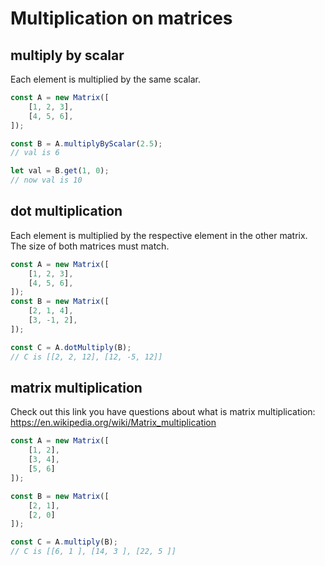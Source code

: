 # Multiplication on matrices

## multiply by scalar

Each element is multiplied by the same scalar.

```javascript
const A = new Matrix([
    [1, 2, 3], 
    [4, 5, 6], 
]);

const B = A.multiplyByScalar(2.5);
// val is 6

let val = B.get(1, 0);
// now val is 10

```
## dot multiplication

Each element is multiplied by the respective element in the other matrix. The size of both matrices must match.

```javascript
const A = new Matrix([
    [1, 2, 3], 
    [4, 5, 6], 
]);
const B = new Matrix([
    [2, 1, 4], 
    [3, -1, 2], 
]);

const C = A.dotMultiply(B);
// C is [[2, 2, 12], [12, -5, 12]]
```
## matrix multiplication

Check out this link you have questions about what is matrix multiplication: <a href="https://en.wikipedia.org/wiki/Matrix_multiplication" target="_blank">https://en.wikipedia.org/wiki/Matrix_multiplication</a>

```javascript
const A = new Matrix([
    [1, 2], 
    [3, 4], 
    [5, 6]
]); 

const B = new Matrix([
    [2, 1], 
    [2, 0]
]);

const C = A.multiply(B);
// C is [[6, 1 ], [14, 3 ], [22, 5 ]]
```